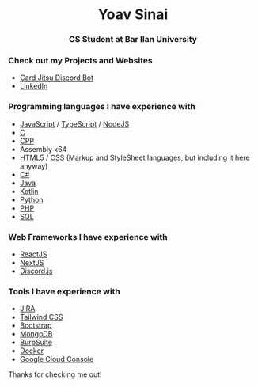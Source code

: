 <h1 align="center">Yoav Sinai</h1>
<h3 align="center">CS Student at Bar Ilan University</h3>

### Check out my Projects and Websites
- [Card Jitsu Discord Bot](https://top.gg/bot/933071368789065799)
- [LinkedIn](https://www.linkedin.com/in/yoavsinai/)

### Programming languages I have experience with
- [JavaScript](https://www.javascript.com) / [TypeScript](https://www.typescriptlang.org) / [NodeJS](https://nodejs.org)
- [C](https://learn.microsoft.com/en-us/cpp/c-language/?view=msvc-170)
- [CPP](https://isocpp.org)
- Assembly x64
- [HTML5](https://en.wikipedia.org/wiki/HTML5) / [CSS](https://en.wikipedia.org/wiki/CSS) (Markup and StyleSheet languages, but including it here anyway)
- [C#](https://en.wikipedia.org/wiki/C_Sharp_(programming_language))
- [Java](https://www.oracle.com/java)
- [Kotlin](https://kotlinlang.org)
- [Python](https://www.python.org)
- [PHP](https://www.php.net)
- [SQL](https://en.wikipedia.org/wiki/SQL)

### Web Frameworks I have experience with
- [ReactJS](https://reactjs.org)
- [NextJS](https://nextjs.org)
- [Discord.js](https://discord.js.org/#/)

### Tools I have experience with
- [JIRA](https://www.atlassian.com/software/jira)
- [Tailwind CSS](https://tailwindcss.com)
- [Bootstrap](https://getbootstrap.com)
- [MongoDB](https://www.mongodb.com)
- [BurpSuite](https://portswigger.net/burp)
- [Docker](https://www.docker.com/)
- [Google Cloud Console](https://console.cloud.google.com/)

Thanks for checking me out!
